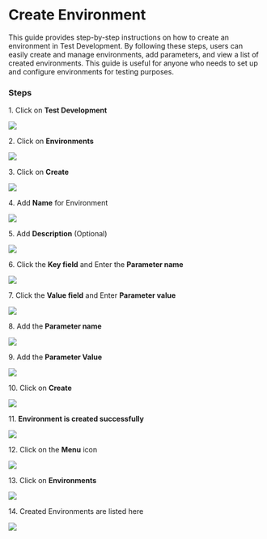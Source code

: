 # Create Environment

This guide provides step-by-step instructions on how to create an environment in Test Development. By following these steps, users can easily create and manage environments, add parameters, and view a list of created environments. This guide is useful for anyone who needs to set up and configure environments for testing purposes.

### Steps

1\. Click on **Test Development**

![](https://ajeuwbhvhr.cloudimg.io/colony-recorder.s3.amazonaws.com/files/2024-03-19/083de4cc-ec0f-474c-952a-de3b448da505/ascreenshot.jpeg?tl_px=0,0&br_px=967,540&force_format=png&width=967&wat_scale=86&wat=1&wat_opacity=0.7&wat_gravity=northwest&wat_url=https://colony-recorder.s3.us-west-1.amazonaws.com/images/watermarks/FB923C_standard.png&wat_pad=-1,204)


2\. Click on **Environments**

![](https://ajeuwbhvhr.cloudimg.io/colony-recorder.s3.amazonaws.com/files/2024-03-19/c318a0fe-2390-417d-85cf-a3a2ce7de436/ascreenshot.jpeg?tl_px=0,291&br_px=967,832&force_format=png&width=967&wat_scale=86&wat=1&wat_opacity=0.7&wat_gravity=northwest&wat_url=https://colony-recorder.s3.us-west-1.amazonaws.com/images/watermarks/FB923C_standard.png&wat_pad=158,239)


3\. Click on **Create**

![](https://ajeuwbhvhr.cloudimg.io/colony-recorder.s3.amazonaws.com/files/2024-03-19/5be225c7-5de1-4de6-a52f-c19de226d99b/ascreenshot.jpeg?tl_px=952,0&br_px=1920,540&force_format=png&width=967&wat_scale=86&wat=1&wat_opacity=0.7&wat_gravity=northwest&wat_url=https://colony-recorder.s3.us-west-1.amazonaws.com/images/watermarks/FB923C_standard.png&wat_pad=681,-1)


4\. Add **Name** for Environment

![](https://ajeuwbhvhr.cloudimg.io/colony-recorder.s3.amazonaws.com/files/2024-03-19/a2ab5b72-2286-4856-86ab-6a6ed82fccb6/user_cropped_screenshot.jpeg?tl_px=114,0&br_px=1081,540&force_format=png&width=967&wat_scale=86&wat=1&wat_opacity=0.7&wat_gravity=northwest&wat_url=https://colony-recorder.s3.us-west-1.amazonaws.com/images/watermarks/FB923C_standard.png&wat_pad=452,101)


5\. Add **Description** (Optional)

![](https://ajeuwbhvhr.cloudimg.io/colony-recorder.s3.amazonaws.com/files/2024-03-19/88f3d50c-3f87-4a34-affc-6c7d95a119d1/ascreenshot.jpeg?tl_px=209,21&br_px=1176,562&force_format=png&width=967&wat_scale=86&wat=1&wat_opacity=0.7&wat_gravity=northwest&wat_url=https://colony-recorder.s3.us-west-1.amazonaws.com/images/watermarks/FB923C_standard.png&wat_pad=452,239)


6\. Click the **Key field** and Enter the **Parameter name**

![](https://ajeuwbhvhr.cloudimg.io/colony-recorder.s3.amazonaws.com/files/2024-03-19/7ef7fd81-040a-44a2-b4f0-943e2d864a29/user_cropped_screenshot.jpeg?tl_px=96,260&br_px=1063,801&force_format=png&width=967&wat_scale=86&wat=1&wat_opacity=0.7&wat_gravity=northwest&wat_url=https://colony-recorder.s3.us-west-1.amazonaws.com/images/watermarks/FB923C_standard.png&wat_pad=452,239)


7\. Click the **Value field** and Enter **Parameter value**

![](https://ajeuwbhvhr.cloudimg.io/colony-recorder.s3.amazonaws.com/files/2024-03-19/8b75c9c4-7709-4c7e-8dcd-3a75eb8c608e/user_cropped_screenshot.jpeg?tl_px=436,257&br_px=1403,798&force_format=png&width=967&wat_scale=86&wat=1&wat_opacity=0.7&wat_gravity=northwest&wat_url=https://colony-recorder.s3.us-west-1.amazonaws.com/images/watermarks/FB923C_standard.png&wat_pad=452,239)


8\. Add the **Parameter name**

![](https://ajeuwbhvhr.cloudimg.io/colony-recorder.s3.amazonaws.com/files/2024-03-19/08427be6-1651-46aa-b8b2-0a900f6f78b9/ascreenshot.jpeg?tl_px=114,350&br_px=1081,891&force_format=png&width=967&wat_scale=86&wat=1&wat_opacity=0.7&wat_gravity=northwest&wat_url=https://colony-recorder.s3.us-west-1.amazonaws.com/images/watermarks/FB923C_standard.png&wat_pad=452,239)


9\. Add the **Parameter Value**

![](https://ajeuwbhvhr.cloudimg.io/colony-recorder.s3.amazonaws.com/files/2024-03-19/8e31aed3-6b52-4766-bf4e-d11ce5f414a5/user_cropped_screenshot.jpeg?tl_px=482,339&br_px=1449,880&force_format=png&width=967&wat_scale=86&wat=1&wat_opacity=0.7&wat_gravity=northwest&wat_url=https://colony-recorder.s3.us-west-1.amazonaws.com/images/watermarks/FB923C_standard.png&wat_pad=452,239)


10\. Click on **Create**

![](https://ajeuwbhvhr.cloudimg.io/colony-recorder.s3.amazonaws.com/files/2024-03-19/75ddfedc-9883-4347-a3d0-87acd3156995/ascreenshot.jpeg?tl_px=776,0&br_px=1743,540&force_format=png&width=967&wat_scale=86&wat=1&wat_opacity=0.7&wat_gravity=northwest&wat_url=https://colony-recorder.s3.us-west-1.amazonaws.com/images/watermarks/FB923C_standard.png&wat_pad=452,24)


11\. **Environment is created successfully**

![](https://ajeuwbhvhr.cloudimg.io/colony-recorder.s3.amazonaws.com/files/2024-03-19/747b859a-2f69-4b36-b319-728273ec9d09/ascreenshot.jpeg?tl_px=0,117&br_px=967,658&force_format=png&width=967&wat_scale=86&wat=1&wat_opacity=0.7&wat_gravity=northwest&wat_url=https://colony-recorder.s3.us-west-1.amazonaws.com/images/watermarks/FB923C_standard.png&wat_pad=420,239)


12\. Click on the **Menu** icon

![](https://ajeuwbhvhr.cloudimg.io/colony-recorder.s3.amazonaws.com/files/2024-03-19/9a2da977-c2e2-4621-93a4-1b7ad41517c2/ascreenshot.jpeg?tl_px=0,0&br_px=967,540&force_format=png&width=967&wat_scale=86&wat=1&wat_opacity=0.7&wat_gravity=northwest&wat_url=https://colony-recorder.s3.us-west-1.amazonaws.com/images/watermarks/FB923C_standard.png&wat_pad=81,10)


13\. Click on **Environments**

![](https://ajeuwbhvhr.cloudimg.io/colony-recorder.s3.amazonaws.com/files/2024-03-19/85e99c77-673f-46f1-8e5f-546023414c31/ascreenshot.jpeg?tl_px=0,290&br_px=967,831&force_format=png&width=967&wat_scale=86&wat=1&wat_opacity=0.7&wat_gravity=northwest&wat_url=https://colony-recorder.s3.us-west-1.amazonaws.com/images/watermarks/FB923C_standard.png&wat_pad=153,239)


14\. Created Environments are listed here

![](https://ajeuwbhvhr.cloudimg.io/colony-recorder.s3.amazonaws.com/files/2024-03-19/a708f6f3-3551-4173-88c8-09dd890f861a/ascreenshot.jpeg?tl_px=97,0&br_px=1064,540&force_format=png&width=967&wat_scale=86&wat=1&wat_opacity=0.7&wat_gravity=northwest&wat_url=https://colony-recorder.s3.us-west-1.amazonaws.com/images/watermarks/FB923C_standard.png&wat_pad=452,182)



